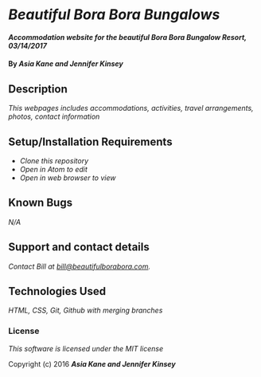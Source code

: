 # _Beautiful Bora Bora Bungalows_

#### _Accommodation website for the beautiful Bora Bora Bungalow Resort, 03/14/2017_

#### By _**Asia Kane and Jennifer Kinsey**_

## Description

_This webpages includes accommodations, activities, travel arrangements, photos, contact information_

## Setup/Installation Requirements

* _Clone this repository_
* _Open in Atom to edit_
* _Open in web browser to view_

## Known Bugs

_N/A_

## Support and contact details

_Contact Bill at bill@beautifulborabora.com._

## Technologies Used

_HTML, CSS, Git, Github with merging branches_

### License

*This software is licensed under the MIT license*

Copyright (c) 2016 **_Asia Kane and Jennifer Kinsey_**
